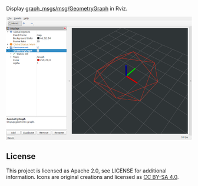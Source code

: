 Display [graph_msgs/msg/GeometryGraph](https://index.ros.org/p/graph_msgs) in Rviz.

![Display preview](docs/graph_rviz_plugins.png)

## License

This project is licensed as Apache 2.0, see LICENSE for additional information.
Icons are original creations and licensed as [CC BY-SA 4.0](https://creativecommons.org/licenses/by-sa/4.0).

